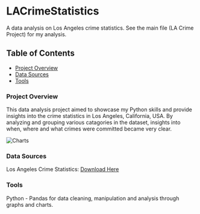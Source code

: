 # LACrimeStatistics
A data analysis on Los Angeles crime statistics. See the main file (LA Crime Project) for my analysis.

## Table of Contents  
- [Project Overview](#project-overview)
- [Data Sources](#data-sources)
- [Tools](#tools)

### Project Overview

This data analysis project aimed to showcase my Python skills and provide insights into the crime statistics in Los Angeles, California, USA. By analyzing and grouping various catagories in the dataset, insights into when, where and what crimes were committed became very clear. 

![Charts](https://github.com/user-attachments/assets/c16cd85d-3bd3-4a15-8917-c92ae10c16ad)


### Data Sources

Los Angeles Crime Statistics: [Download Here](https://data.lacity.org/Public-Safety/Crime-Data-from-2020-to-Present/2nrs-mtv8/about_data)

### Tools

Python - Pandas for data cleaning, manipulation and analysis through graphs and charts.  
